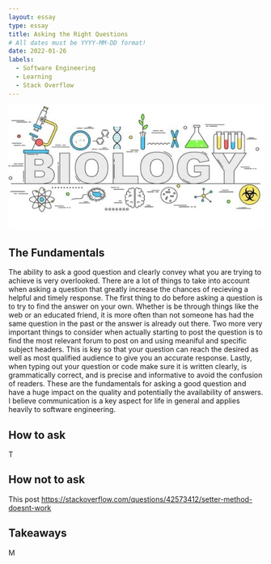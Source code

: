 ```yaml
---
layout: essay
type: essay
title: Asking the Right Questions
# All dates must be YYYY-MM-DD format!
date: 2022-01-26
labels:
  - Software Engineering
  - Learning
  - Stack Overflow
---
```


<img class="ui medium left floated image" src="../images/bio.jpg">

## The Fundamentals

The ability to ask a good question and clearly convey what you are trying to achieve is very overlooked. There are a lot of things to take into account when asking a question that greatly increase the chances of recieving a helpful and timely response. The first thing to do before asking a question is to try to find the answer on your own. Whether is be through things like the web or an educated friend, it is more often than not someone has had the same question in the past or the answer is already out there. Two more very important things to consider when actually starting to post the question is to find the most relevant forum to post on and using meaniful and specific subject headers. This is key so that your question can reach the desired as well as most qualified audience to give you an accurate response. Lastly, when typing out your question or code make sure it is written clearly, is grammatically correct, and is precise and informative to avoid the confusion of readers. These are the fundamentals for asking a good question and have a huge impact on the quality and potentially the availability of answers. I believe communication is a key aspect for life in general and applies heavily to software engineering.

## How to ask

T

## How not to ask

This post
https://stackoverflow.com/questions/42573412/setter-method-doesnt-work

## Takeaways

M
